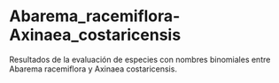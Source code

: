 # Abarema_racemiflora-Axinaea_costaricensis
Resultados de la evaluación de especies con nombres binomiales entre Abarema racemiflora y Axinaea costaricensis.
